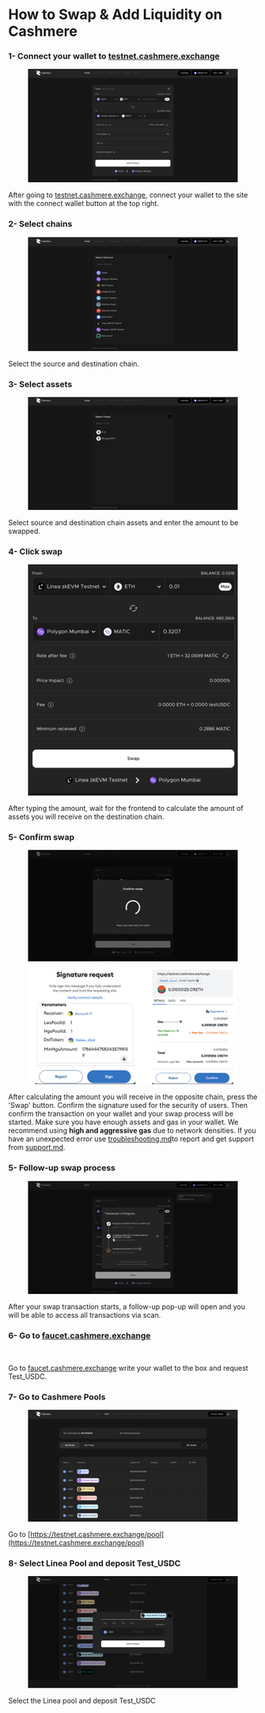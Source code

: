 # How to Swap & Add Liquidity on Cashmere

### 1- Connect your wallet to [testnet.cashmere.exchange](how-to-swap-and-add-liquidity-on-cashmere.md#1-connect-your-wallet-to-testnet.cashmere.exchange)

<figure><img src="../.gitbook/assets/swap11.png" alt=""><figcaption></figcaption></figure>

After going to [testnet.cashmere.exchange](how-to-swap-and-add-liquidity-on-cashmere.md#1-connect-your-wallet-to-testnet.cashmere.exchange), connect your wallet to the site with the connect wallet button at the top right.

### 2- Select chains

<figure><img src="../.gitbook/assets/select11.png" alt=""><figcaption></figcaption></figure>

Select the source and destination chain.

### 3- Select assets

<figure><img src="../.gitbook/assets/asset11.png" alt=""><figcaption></figcaption></figure>

Select source and destination chain assets and enter the amount to be swapped.

### 4- Click swap

<figure><img src="../.gitbook/assets/click.png" alt=""><figcaption></figcaption></figure>

After typing the amount, wait for the frontend to calculate the amount of assets you will receive on the destination chain.

### 5- Confirm swap

<figure><img src="../.gitbook/assets/confirm11.png" alt=""><figcaption></figcaption></figure>

<figure><img src="../.gitbook/assets/sign&#x26;approve.png" alt=""><figcaption></figcaption></figure>

After calculating the amount you will receive in the opposite chain, press the 'Swap' button. Confirm the signature used for the security of users. Then confirm the transaction on your wallet and your swap process will be started. Make sure you have enough assets and gas in your wallet. We recommend using **high and aggressive gas** due to network densities. If you have an unexpected error use [troubleshooting.md](../developers/troubleshooting.md "mention")to report and get support from [support.md](../overview/support.md "mention").

### 5- Follow-up swap process

<figure><img src="../.gitbook/assets/followup.png" alt=""><figcaption></figcaption></figure>

After your swap transaction starts, a follow-up pop-up will open and you will be able to access all transactions via scan.

### 6- Go to [faucet.cashmere.exchange](https://faucet.cashmere.exchange)

<figure><img src="../.gitbook/assets/faucet.png" alt=""><figcaption></figcaption></figure>

Go to [faucet.cashmere.exchange](https://faucet.cashmere.exchange) write your wallet to the box and request Test\_USDC.

### 7- Go to Cashmere Pools

<figure><img src="../.gitbook/assets/pool.png" alt=""><figcaption></figcaption></figure>

Go to [https://testnet.cashmere.exchange/pool](https://testnet.cashmere.exchange/pool)

### 8- Select Linea Pool and deposit Test\_USDC

<figure><img src="../.gitbook/assets/LineaPool.png" alt=""><figcaption></figcaption></figure>

Select the Linea pool and deposit Test\_USDC
